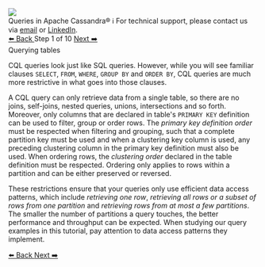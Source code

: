 <!-- TOP -->
<div class="top">
  <img src="https://datastax-academy.github.io/katapod-shared-assets/images/ds-academy-logo.svg" />
  <div class="scenario-title-section">
    <span class="scenario-title">Queries in Apache Cassandra®</span>
    <span class="scenario-subtitle">ℹ️ For technical support, please contact us via <a href="mailto:aleksandr.volochnev@datastax.com">email</a> or <a href="https://dtsx.io/aleks">LinkedIn</a>.</span>
  </div>
</div>

<!-- NAVIGATION -->
<div id="navigation-top" class="navigation-top">
 <a href='command:katapod.loadPage?[{"step":"intro"}]'
   class="btn btn-dark navigation-top-left">⬅️ Back
 </a>
<span class="step-count"> Step 1 of 10</span>
 <a href='command:katapod.loadPage?[{"step":"step2-cassandra"}]' 
    class="btn btn-dark navigation-top-right">Next ➡️
  </a>
</div>

<!-- CONTENT -->

<div class="step-title">Querying tables</div>

CQL queries look just like SQL queries. However, while you will see familiar clauses `SELECT`, `FROM`, `WHERE`, `GROUP BY` 
and `ORDER BY`, CQL queries are much more restrictive in what goes into those clauses. 

A CQL query can only retrieve data from a single table, so there are no joins, self-joins, nested queries, unions, intersections and so forth. 
Moreover, only columns that are declared in table's `PRIMARY KEY` definition can be used to filter, group or order rows. 
The *primary key definition order* must be respected when filtering and grouping, such that a complete partition key must be used and 
when a clustering key column is used, any preceding clustering column in the primary key definition must also be used. 
When ordering rows, the *clustering order* declared in the table definition must be respected. Ordering only applies to rows within a partition and can be either preserved or reversed.

These restrictions ensure that your queries only use efficient data access patterns, which include *retrieving one row*, 
*retrieving all rows or a subset of rows from one partition* and *retrieving rows from at most a few partitions*. 
The smaller the number of partitions a query touches, the better performance and throughput can be expected. When studying 
our query examples in this tutorial, pay attention to data access patterns they implement.

<!-- NAVIGATION -->
<div id="navigation-bottom" class="navigation-bottom">
 <a href='command:katapod.loadPage?[{"step":"intro"}]'
   class="btn btn-dark navigation-bottom-left">⬅️ Back
 </a>
 <a href='command:katapod.loadPage?[{"step":"step2-cassandra"}]'
    class="btn btn-dark navigation-bottom-right">Next ➡️
  </a>
</div>
